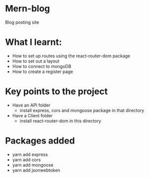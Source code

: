 # Mern-blog

Blog posting site

# What I learnt:

- How to set up routes using the react-router-dom package
- How to set out a layout
- How to connect to mongoDB
- How to create a register page

# Key points to the project

- Have an API folder
  - install express, cors and mongoose package in that directory
- Have a Client folder
  - install react-router-dom in this directory

# Packages added
- yarn add express
- yarn add cors
- yarn add mongoose
- yarn add jsonwebtoken